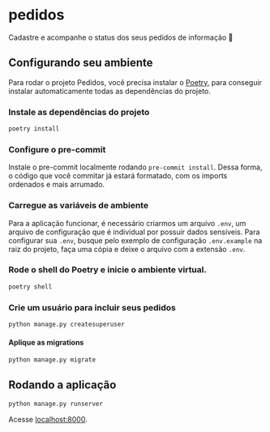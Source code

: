 # pedidos
Cadastre e acompanhe o status dos seus pedidos de informação 📃

## Configurando seu ambiente

Para rodar o projeto Pedidos, você precisa instalar o [Poetry](https://python-poetry.org/docs/master/#installation),
para conseguir instalar automaticamente todas as dependências do projeto.

### Instale as dependências do projeto

```bash
poetry install
```

### Configure o pre-commit

Instale o pre-commit localmente rodando `pre-commit install`. Dessa forma, o código que você commitar já estará formatado,
com os imports ordenados e mais arrumado.

### Carregue as variáveis de ambiente

Para a aplicação funcionar, é necessário criarmos um arquivo `.env`, um arquivo de configuração que é individual por possuir dados sensíveis.
Para configurar sua `.env`, busque pelo exemplo de configuração `.env.example` na raiz do projeto,
faça uma cópia e deixe o arquivo com a extensão `.env`.

### Rode o shell do Poetry e inicie o ambiente virtual.

```bash
poetry shell
```

### Crie um usuário para incluir seus pedidos

```bash
python manage.py createsuperuser
```

#### Aplique as migrations
```bash
python manage.py migrate
```

## Rodando a aplicação

```bash
python manage.py runserver
```

Acesse [localhost:8000](http://localhost:8000).
